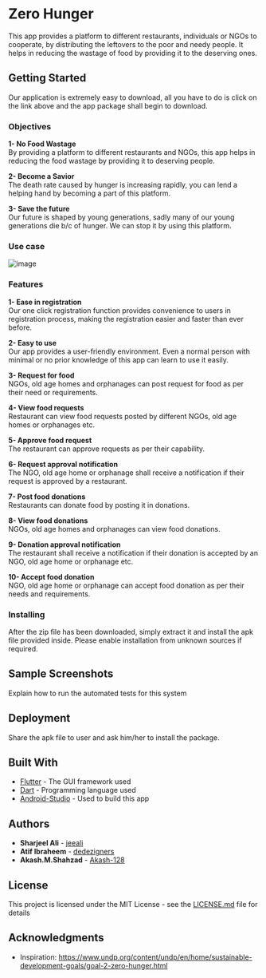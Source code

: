 # Zero Hunger

This app provides a platform to different restaurants, individuals or NGOs to cooperate, by distributing the leftovers to the poor and needy people. It helps in reducing the wastage of food by providing it to the deserving ones.

## Getting Started

Our application is extremely easy to download, all you have to do is click on the link above and the app package shall begin to download.

### Objectives

**1-	No Food Wastage**
<br>By providing a platform to different restaurants and NGOs, this app helps in reducing the food wastage by providing it to deserving people.

**2-	Become a Savior**
<br>The death rate caused by hunger is increasing rapidly, you can lend a helping hand by becoming a part of this platform.

**3-	Save the future**
<br>Our future is shaped by young generations, sadly many of our young generations die b/c of hunger. We can stop it by using this platform.

### Use case

![image](https://user-images.githubusercontent.com/60833961/74601371-6b749700-50bf-11ea-8263-026d5a6d039f.png)

### Features

**1-	Ease in registration**
<br>Our one click registration function provides convenience to users in registration process, making the registration easier and faster than ever before.

**2-	Easy to use**
<br>Our app provides a user-friendly environment. Even a normal person with minimal or no prior knowledge of this app can learn to use it easily.

**3-	Request for food**
<br>NGOs, old age homes and orphanages can post request for food as per their need or requirements.

**4-	View food requests**
<br>Restaurant can view food requests posted by different NGOs, old age homes or orphanages etc.

**5-	Approve food request**
<br>The restaurant can approve requests as per their capability.

**6-	Request approval notification**
<br>The NGO, old age home or orphanage shall receive a notification if their request is approved by a restaurant.

**7-	Post food donations**
<br>Restaurants can donate food by posting it in donations.

**8-	View food donations**
<br>NGOs, old age homes and orphanages can view food donations.

**9-	Donation approval notification**
<br>The restaurant shall receive a notification if their donation is accepted by an NGO, old age home or orphanage etc.

**10-	Accept food donation**
<br>NGO, old age home or orphanage can accept food donation as per their needs and requirements.

### Installing

After the zip file has been downloaded, simply extract it and install the apk file provided inside.
Please enable installation from unknown sources if required.

## Sample Screenshots

Explain how to run the automated tests for this system

## Deployment

Share the apk file to user and ask him/her to install the package.

## Built With

* [Flutter](https://flutter.dev/) - The GUI framework used
* [Dart](https://dart.dev/) - Programming language used
* [Android-Studio](https://developer.android.com/studio) - Used to build this app

## Authors

* **Sharjeel Ali** - [jeeali](https://github.com/jeeali)
* **Atif Ibraheem** - [dedezigners](https://github.com/dedezigners)
* **Akash.M.Shahzad** - [Akash-128](https://github.com/Akash-128)

## License

This project is licensed under the MIT License - see the [LICENSE.md](LICENSE.md) file for details

## Acknowledgments

* Inspiration: https://www.undp.org/content/undp/en/home/sustainable-development-goals/goal-2-zero-hunger.html
